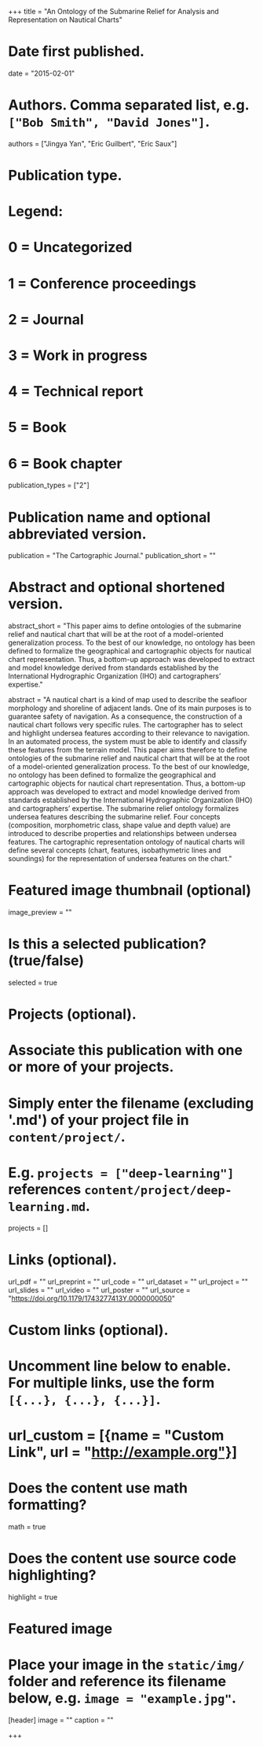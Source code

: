 
+++
title = "An Ontology of the Submarine Relief for Analysis and Representation on Nautical Charts"

# Date first published.
date = "2015-02-01"

# Authors. Comma separated list, e.g. `["Bob Smith", "David Jones"]`.
authors = ["Jingya Yan", "Eric Guilbert", "Eric Saux"]

# Publication type.
# Legend:
# 0 = Uncategorized
# 1 = Conference proceedings
# 2 = Journal
# 3 = Work in progress
# 4 = Technical report
# 5 = Book
# 6 = Book chapter
publication_types = ["2"]

# Publication name and optional abbreviated version.
publication = "The Cartographic Journal."
publication_short = ""

# Abstract and optional shortened version.
abstract_short = "This paper aims to define ontologies of the submarine relief and nautical chart that will be at the root of a model-oriented generalization process. To the best of our knowledge, no ontology has been defined to formalize the geographical and cartographic objects for nautical chart representation. Thus, a bottom-up approach was developed to extract and model knowledge derived from standards established by the International Hydrographic Organization (IHO) and cartographers’ expertise."

abstract = "A nautical chart is a kind of map used to describe the seafloor morphology and shoreline of adjacent lands. One of its main purposes is to guarantee safety of navigation. As a consequence, the construction of a nautical chart follows very specific rules. The cartographer has to select and highlight undersea features according to their relevance to navigation. In an automated process, the system must be able to identify and classify these features from the terrain model. This paper aims therefore to define ontologies of the submarine relief and nautical chart that will be at the root of a model-oriented generalization process. To the best of our knowledge, no ontology has been defined to formalize the geographical and cartographic objects for nautical chart representation. Thus, a bottom-up approach was developed to extract and model knowledge derived from standards established by the International Hydrographic Organization (IHO) and cartographers’ expertise. The submarine relief ontology formalizes undersea features describing the submarine relief. Four concepts (composition, morphometric class, shape value and depth value) are introduced to describe properties and relationships between undersea features. The cartographic representation ontology of nautical charts will define several concepts (chart, features, isobathymetric lines and soundings) for the representation of undersea features on the chart."


# Featured image thumbnail (optional)
image_preview = ""

# Is this a selected publication? (true/false)
selected = true

# Projects (optional).
#   Associate this publication with one or more of your projects.
#   Simply enter the filename (excluding '.md') of your project file in `content/project/`.
#   E.g. `projects = ["deep-learning"]` references `content/project/deep-learning.md`.
projects = []

# Links (optional).
url_pdf = ""
url_preprint = ""
url_code = ""
url_dataset = ""
url_project = ""
url_slides = ""
url_video = ""
url_poster = ""
url_source = "https://doi.org/10.1179/1743277413Y.0000000050"

# Custom links (optional).
#   Uncomment line below to enable. For multiple links, use the form `[{...}, {...}, {...}]`.
# url_custom = [{name = "Custom Link", url = "http://example.org"}]

# Does the content use math formatting?
math = true

# Does the content use source code highlighting?
highlight = true

# Featured image
# Place your image in the `static/img/` folder and reference its filename below, e.g. `image = "example.jpg"`.
[header]
image = ""
caption = ""

+++
